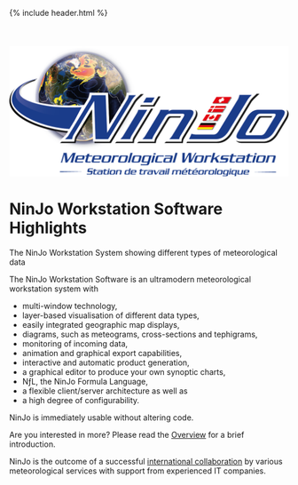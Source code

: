 <head>
    <meta charset="UTF-8" />
    <meta name="viewport" content="width=device-width, initial-scale=1.0" />
    <title>Document</title>
    <link rel="stylesheet" href="style.css" />
    <link
      href="https://fonts.googleapis.com/css?family=Montserrat:500,700,800,900&display=swap&subset=cyrillic-ext"
      rel="stylesheet"
    />
  </head>

{% include header.html %}



<img src="pic_ninjo_logo.png" style="margin: 38px 0px 0px 0px;" alt="NinJo Logo">

# NinJo Workstation Software Highlights 

The NinJo Workstation System showing different types of meteorological data

The NinJo Workstation Software is an ultramodern meteorological workstation system with

- multi-window technology,
- layer-based visualisation of different data types,
- easily integrated geographic map displays,
- diagrams, such as meteograms, cross-sections and tephigrams,
- monitoring of incoming data,
- animation and graphical export capabilities,
- interactive and automatic product generation,
- a graphical editor to produce your own synoptic charts,
- NƒL,  the NinJo Formula Language,
- a flexible client/server architecture as well as
- a high degree of configurability.

NinJo is immediately usable without altering code. 

Are you interested in more? Please read the [Overview](overview.html) for a brief introduction.

NinJo is the outcome of a successful [international collaboration](members.html) by various meteorological services with support from experienced IT companies.
